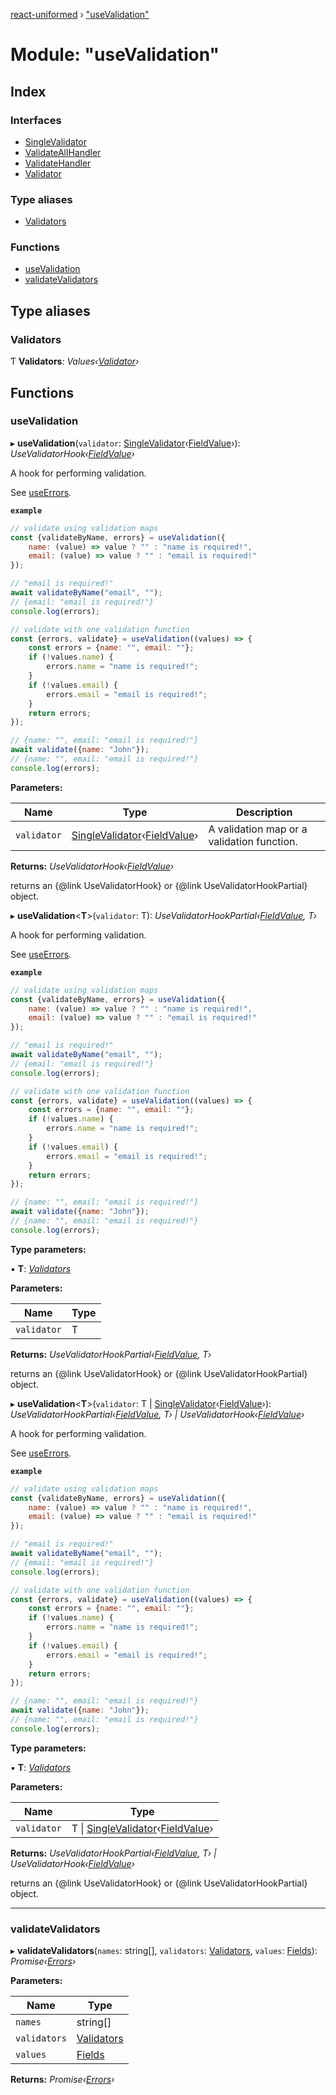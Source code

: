 [react-uniformed](../README.md) › ["useValidation"](_usevalidation_.md)

# Module: "useValidation"

## Index

### Interfaces

* [SingleValidator](../interfaces/_usevalidation_.singlevalidator.md)
* [ValidateAllHandler](../interfaces/_usevalidation_.validateallhandler.md)
* [ValidateHandler](../interfaces/_usevalidation_.validatehandler.md)
* [Validator](../interfaces/_usevalidation_.validator.md)

### Type aliases

* [Validators](_usevalidation_.md#validators)

### Functions

* [useValidation](_usevalidation_.md#usevalidation)
* [validateValidators](_usevalidation_.md#validatevalidators)

## Type aliases

###  Validators

Ƭ **Validators**: *Values‹[Validator](../interfaces/_usevalidation_.validator.md)›*

## Functions

###  useValidation

▸ **useValidation**(`validator`: [SingleValidator](../interfaces/_usevalidation_.singlevalidator.md)‹[FieldValue](_usefields_.md#fieldvalue)›): *UseValidatorHook‹[FieldValue](_usefields_.md#fieldvalue)›*

A hook for performing validation.

See [useErrors](_useerrors_.md#useerrors).

**`example`** 

```javascript
// validate using validation maps
const {validateByName, errors} = useValidation({
    name: (value) => value ? "" : "name is required!",
    email: (value) => value ? "" : "email is required!"
});

// "email is required!"
await validateByName("email", "");
// {email: "email is required!"}
console.log(errors);

// validate with one validation function
const {errors, validate} = useValidation((values) => {
    const errors = {name: "", email: ""};
    if (!values.name) {
        errors.name = "name is required!";
    }
    if (!values.email) {
        errors.email = "email is required!";
    }
    return errors;
});

// {name: "", email: "email is required!"}
await validate({name: "John"});
// {name: "", email: "email is required!"}
console.log(errors);
```

**Parameters:**

Name | Type | Description |
------ | ------ | ------ |
`validator` | [SingleValidator](../interfaces/_usevalidation_.singlevalidator.md)‹[FieldValue](_usefields_.md#fieldvalue)› | A validation map or a validation function. |

**Returns:** *UseValidatorHook‹[FieldValue](_usefields_.md#fieldvalue)›*

returns an {@link UseValidatorHook} or {@link UseValidatorHookPartial} object.

▸ **useValidation**<**T**>(`validator`: T): *UseValidatorHookPartial‹[FieldValue](_usefields_.md#fieldvalue), T›*

A hook for performing validation.

See [useErrors](_useerrors_.md#useerrors).

**`example`** 

```javascript
// validate using validation maps
const {validateByName, errors} = useValidation({
    name: (value) => value ? "" : "name is required!",
    email: (value) => value ? "" : "email is required!"
});

// "email is required!"
await validateByName("email", "");
// {email: "email is required!"}
console.log(errors);

// validate with one validation function
const {errors, validate} = useValidation((values) => {
    const errors = {name: "", email: ""};
    if (!values.name) {
        errors.name = "name is required!";
    }
    if (!values.email) {
        errors.email = "email is required!";
    }
    return errors;
});

// {name: "", email: "email is required!"}
await validate({name: "John"});
// {name: "", email: "email is required!"}
console.log(errors);
```

**Type parameters:**

▪ **T**: *[Validators](_usevalidation_.md#validators)*

**Parameters:**

Name | Type |
------ | ------ |
`validator` | T |

**Returns:** *UseValidatorHookPartial‹[FieldValue](_usefields_.md#fieldvalue), T›*

returns an {@link UseValidatorHook} or {@link UseValidatorHookPartial} object.

▸ **useValidation**<**T**>(`validator`: T | [SingleValidator](../interfaces/_usevalidation_.singlevalidator.md)‹[FieldValue](_usefields_.md#fieldvalue)›): *UseValidatorHookPartial‹[FieldValue](_usefields_.md#fieldvalue), T› | UseValidatorHook‹[FieldValue](_usefields_.md#fieldvalue)›*

A hook for performing validation.

See [useErrors](_useerrors_.md#useerrors).

**`example`** 

```javascript
// validate using validation maps
const {validateByName, errors} = useValidation({
    name: (value) => value ? "" : "name is required!",
    email: (value) => value ? "" : "email is required!"
});

// "email is required!"
await validateByName("email", "");
// {email: "email is required!"}
console.log(errors);

// validate with one validation function
const {errors, validate} = useValidation((values) => {
    const errors = {name: "", email: ""};
    if (!values.name) {
        errors.name = "name is required!";
    }
    if (!values.email) {
        errors.email = "email is required!";
    }
    return errors;
});

// {name: "", email: "email is required!"}
await validate({name: "John"});
// {name: "", email: "email is required!"}
console.log(errors);
```

**Type parameters:**

▪ **T**: *[Validators](_usevalidation_.md#validators)*

**Parameters:**

Name | Type |
------ | ------ |
`validator` | T &#124; [SingleValidator](../interfaces/_usevalidation_.singlevalidator.md)‹[FieldValue](_usefields_.md#fieldvalue)› |

**Returns:** *UseValidatorHookPartial‹[FieldValue](_usefields_.md#fieldvalue), T› | UseValidatorHook‹[FieldValue](_usefields_.md#fieldvalue)›*

returns an {@link UseValidatorHook} or {@link UseValidatorHookPartial} object.

___

###  validateValidators

▸ **validateValidators**(`names`: string[], `validators`: [Validators](_usevalidation_.md#validators), `values`: [Fields](_usefields_.md#fields)): *Promise‹[Errors](_useerrors_.md#errors)›*

**Parameters:**

Name | Type |
------ | ------ |
`names` | string[] |
`validators` | [Validators](_usevalidation_.md#validators) |
`values` | [Fields](_usefields_.md#fields) |

**Returns:** *Promise‹[Errors](_useerrors_.md#errors)›*
